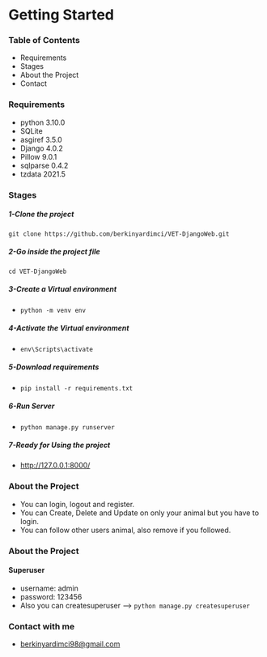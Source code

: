 # Getting Started

### Table of Contents
- Requirements
- Stages
- About the Project
- Contact


### Requirements
- python 3.10.0
- SQLite
- asgiref 3.5.0
- Django 4.0.2  
- Pillow 9.0.1  
- sqlparse 0.4.2
- tzdata 2021.5 

### Stages
##### 1-Clone the project
` git clone https://github.com/berkinyardimci/VET-DjangoWeb.git `

##### 2-Go inside the project file
`cd VET-DjangoWeb`

##### 3-Create a Virtual environment
- `python -m venv env`

##### 4-Activate the Virtual environment
- `env\Scripts\activate`

##### 5-Download requirements
- `pip install -r requirements.txt`

##### 6-Run Server
- `python manage.py runserver`

##### 7-Ready for Using the project
- http://127.0.0.1:8000/
 

### About the Project
- You can login, logout and register.
- You can Create, Delete and Update on only your animal but you have to login.
- You can follow other users animal, also remove if you followed.
### About the Project
#### Superuser
- username: admin
- password: 123456
- Also you can createsuperuser --> `python manage.py createsuperuser`
### Contact with me
- berkinyardimci98@gmail.com
